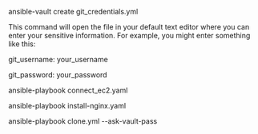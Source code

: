 ansible-vault create git_credentials.yml

This command will open the file in your default text editor where you can enter your sensitive information. For example, you might enter something like this:

git_username: your_username

git_password: your_password


ansible-playbook connect_ec2.yaml

ansible-playbook install-nginx.yaml

ansible-playbook clone.yml --ask-vault-pass
